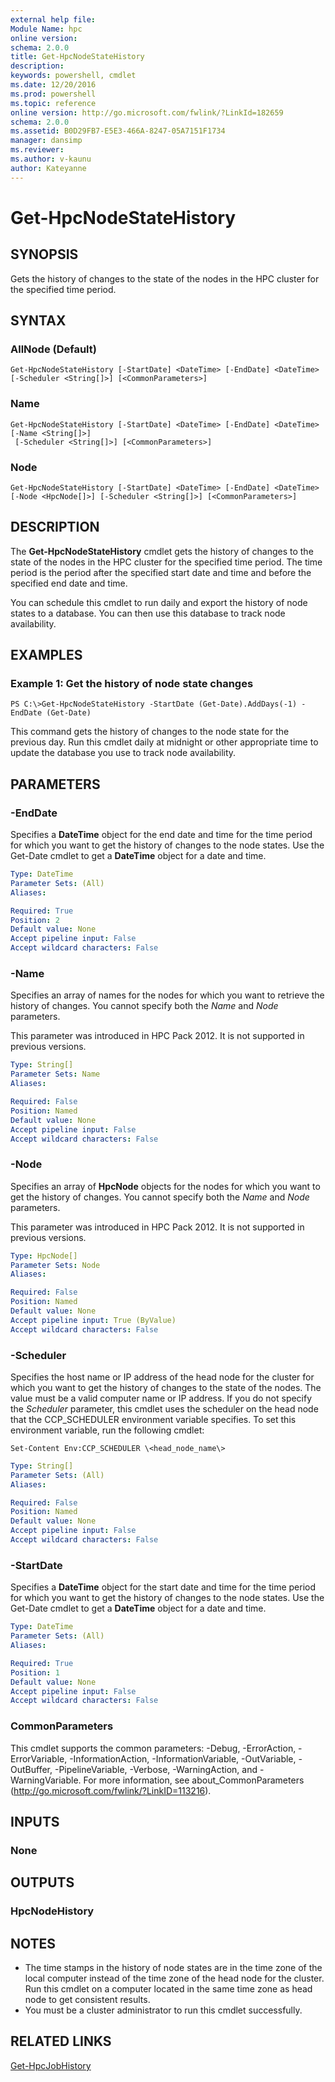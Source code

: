 ```yaml
---
external help file:
Module Name: hpc
online version:
schema: 2.0.0
title: Get-HpcNodeStateHistory
description:
keywords: powershell, cmdlet
ms.date: 12/20/2016
ms.prod: powershell
ms.topic: reference
online version: http://go.microsoft.com/fwlink/?LinkId=182659
schema: 2.0.0
ms.assetid: B0D29FB7-E5E3-466A-8247-05A7151F1734
manager: dansimp
ms.reviewer:
ms.author: v-kaunu
author: Kateyanne
---
```


# Get-HpcNodeStateHistory

## SYNOPSIS
Gets the history of changes to the state of the nodes in the HPC cluster for the specified time period.

## SYNTAX

### AllNode (Default)
```
Get-HpcNodeStateHistory [-StartDate] <DateTime> [-EndDate] <DateTime>
[-Scheduler <String[]>] [<CommonParameters>]
```

### Name
```
Get-HpcNodeStateHistory [-StartDate] <DateTime> [-EndDate] <DateTime> [-Name <String[]>]
 [-Scheduler <String[]>] [<CommonParameters>]
```

### Node
```
Get-HpcNodeStateHistory [-StartDate] <DateTime> [-EndDate] <DateTime> [-Node <HpcNode[]>] [-Scheduler <String[]>] [<CommonParameters>]
```

## DESCRIPTION
The **Get-HpcNodeStateHistory** cmdlet gets the history of changes to the state of the nodes in the HPC cluster for the specified time period.
The time period is the period after the specified start date and time and before the specified end date and time.

You can schedule this cmdlet to run daily and export the history of node states to a database.
You can then use this database to track node availability.

## EXAMPLES

### Example 1: Get the history of node state changes
```
PS C:\>Get-HpcNodeStateHistory -StartDate (Get-Date).AddDays(-1) -EndDate (Get-Date)
```

This command gets the history of changes to the node state for the previous day.
Run this cmdlet daily at midnight or other appropriate time to update the database you use to track node availability.

## PARAMETERS

### -EndDate
Specifies a **DateTime** object for the end date and time for the time period for which you want to get the history of changes to the node states.
Use the Get-Date cmdlet to get a **DateTime** object for a date and time.

```yaml
Type: DateTime
Parameter Sets: (All)
Aliases:

Required: True
Position: 2
Default value: None
Accept pipeline input: False
Accept wildcard characters: False
```

### -Name
Specifies an array of names for the nodes for which you want to retrieve the history of changes.
You cannot specify both the *Name* and *Node* parameters.

This parameter was introduced in HPC Pack 2012.
It is not supported in previous versions.

```yaml
Type: String[]
Parameter Sets: Name
Aliases:

Required: False
Position: Named
Default value: None
Accept pipeline input: False
Accept wildcard characters: False
```

### -Node
Specifies an array of **HpcNode** objects for the nodes for which you want to get the history of changes.
You cannot specify both the *Name* and *Node* parameters.

This parameter was introduced in HPC Pack 2012.
It is not supported in previous versions.

```yaml
Type: HpcNode[]
Parameter Sets: Node
Aliases:

Required: False
Position: Named
Default value: None
Accept pipeline input: True (ByValue)
Accept wildcard characters: False
```

### -Scheduler
Specifies the host name or IP address of the head node for the cluster for which you want to get the history of changes to the state of the nodes.
The value must be a valid computer name or IP address.
If you do not specify the *Scheduler* parameter, this cmdlet uses the scheduler on the head node that the CCP_SCHEDULER environment variable specifies.
To set this environment variable, run the following cmdlet:

`Set-Content Env:CCP_SCHEDULER \<head_node_name\>`

```yaml
Type: String[]
Parameter Sets: (All)
Aliases:

Required: False
Position: Named
Default value: None
Accept pipeline input: False
Accept wildcard characters: False
```

### -StartDate
Specifies a **DateTime** object for the start date and time for the time period for which you want to get the history of changes to the node states.
Use the Get-Date cmdlet to get a **DateTime** object for a date and time.

```yaml
Type: DateTime
Parameter Sets: (All)
Aliases:

Required: True
Position: 1
Default value: None
Accept pipeline input: False
Accept wildcard characters: False
```

### CommonParameters
This cmdlet supports the common parameters: -Debug, -ErrorAction, -ErrorVariable, -InformationAction, -InformationVariable, -OutVariable, -OutBuffer, -PipelineVariable, -Verbose, -WarningAction, and -WarningVariable. For more information, see about_CommonParameters (http://go.microsoft.com/fwlink/?LinkID=113216).

## INPUTS

### None

## OUTPUTS

### HpcNodeHistory

## NOTES
* The time stamps in the history of node states are in the time zone of the local computer instead of the time zone of the head node for the cluster. Run this cmdlet on a computer located in the same time zone as head node to get consistent results.
* You must be a cluster administrator to run this cmdlet successfully.

## RELATED LINKS

[Get-HpcJobHistory](./Get-HpcJobHistory.md)
